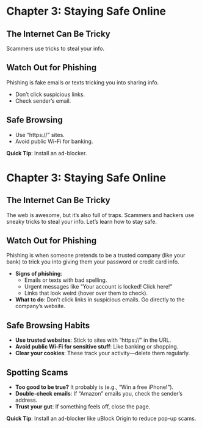 # Chapter 3: Staying Safe Online

## The Internet Can Be Tricky
Scammers use tricks to steal your info.

## Watch Out for Phishing
Phishing is fake emails or texts tricking you into sharing info.
- Don’t click suspicious links.
- Check sender’s email.

## Safe Browsing
- Use “https://” sites.
- Avoid public Wi-Fi for banking.

**Quick Tip**: Install an ad-blocker.


# Chapter 3: Staying Safe Online

## The Internet Can Be Tricky
The web is awesome, but it’s also full of traps. Scammers and hackers use sneaky tricks to steal your info. Let’s learn how to stay safe.

## Watch Out for Phishing
Phishing is when someone pretends to be a trusted company (like your bank) to trick you into giving them your password or credit card info.
- **Signs of phishing**:
  - Emails or texts with bad spelling.
  - Urgent messages like “Your account is locked! Click here!”
  - Links that look weird (hover over them to check).
- **What to do**: Don’t click links in suspicious emails. Go directly to the company’s website.

## Safe Browsing Habits
- **Use trusted websites**: Stick to sites with “https://” in the URL.
- **Avoid public Wi-Fi for sensitive stuff**: Like banking or shopping.
- **Clear your cookies**: These track your activity—delete them regularly.

## Spotting Scams
- **Too good to be true?** It probably is (e.g., “Win a free iPhone!”).
- **Double-check emails**: If “Amazon” emails you, check the sender’s address.
- **Trust your gut**: If something feels off, close the page.

**Quick Tip**: Install an ad-blocker like uBlock Origin to reduce pop-up scams.